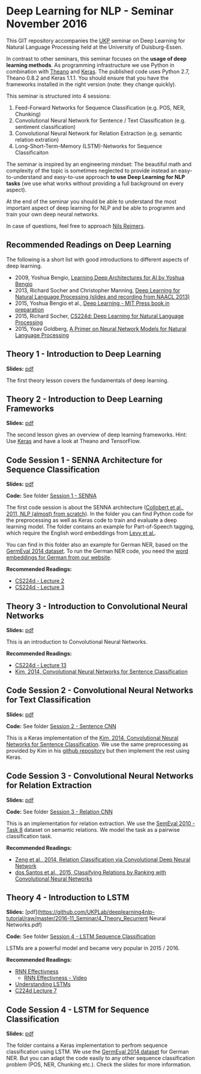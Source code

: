 # Deep Learning for NLP - Seminar November 2016

This GIT repository accompanies the [UKP](https://www.ukp.tu-darmstadt.de/ukp-home/) seminar on Deep Learning for Natural Language Processing held at the University of Duisburg-Essen.

In contrast to other seminars, this seminar focuses on the **usage of deep learning methods**. As programming infrastructure we use Python in combination with [Theano](http://deeplearning.net/software/theano/) and [Keras](https://keras.io). The published code uses Python 2.7, Theano 0.8.2 and Keras 1.1.1. You should ensure that you have the frameworks installed in the right version (note: they change quickly).

This seminar is structured into 4 sessions:

1. Feed-Forward Networks for Sequence Classification (e.g. POS, NER, Chunking)
2. Convolutional Neural Network for Sentence / Text Classification (e.g. sentiment classification)
3. Convolutional Neural Network for Relation Extraction (e.g. semantic relation extration)
4. Long-Short-Term-Memory (LSTM)-Networks for Sequence Classificaiton 

The seminar is inspired by an engineering mindset: The beautiful math and complexity of the topic is sometimes neglected to provide instead an easy-to-understand and easy-to-use approach **to use Deep Learning for NLP tasks** (we use what works without providing a full background on every aspect).

At the end of the seminar you should be able to understand the most important aspect of deep learning for NLP and be able to programm and train your own deep neural networks.

In case of questions, feel free to approach [Nils Reimers](https://www.ukp.tu-darmstadt.de/people/doctoral-researchers/nils-reimers/).

## Recommended Readings on Deep Learning
The following is a short list with good introductions to different aspects of deep learning.
* 2009, Yoshua Bengio, [Learning Deep Architectures for AI by Yoshua Bengio](http://www.iro.umontreal.ca/~bengioy/papers/ftml_book.p)
* 2013, Richard Socher and Christopher Manning, [Deep Learning for Natural Language Processing (slides and recording from NAACL 2013)](http://nlp.stanford.edu/courses/NAACL2013/)
* 2015, Yoshua Bengio et al., [Deep Learning - MIT Press book in preparation](http://www.iro.umontreal.ca/~bengioy/dlbook/)
* 2015, Richard Socher, [CS224d: Deep Learning for Natural Language Processing](http://cs224d.stanford.edu/syllabus.html)
* 2015, Yoav Goldberg, [A Primer on Neural Network Models for Natural Language Processing](http://u.cs.biu.ac.il/~yogo/nnlp.pdf)

## Theory 1 - Introduction to Deep Learning 
**Slides:** [pdf](https://github.com/UKPLab/deeplearning4nlp-tutorial/raw/master/2016-11_Seminar/1_Theory_Introduction.pdf)

The first theory lesson covers the fundamentals of deep learning. 

## Theory 2 - Introduction to Deep Learning Frameworks
**Slides:** [pdf](https://github.com/UKPLab/deeplearning4nlp-tutorial/raw/master/2016-11_Seminar/2_Theory_Frameworks.pdf)

The second lesson gives an overview of deep learning frameworks. Hint: Use [Keras](http://keras.io) and have a look at Theano and TensorFlow.

## Code Session 1 - SENNA Architecture for Sequence Classification
**Slides:** [pdf](https://github.com/UKPLab/deeplearning4nlp-tutorial/raw/master/2016-11_Seminar/Session%201%20-%20SENNA/SENNA.pdf)

**Code:** See folder [Session 1 - SENNA](https://github.com/UKPLab/deeplearning4nlp-tutorial/tree/master/2016-11_Seminar/Session%201%20-%20SENNA)

The first code session is about the SENNA architecture ([Collobert et al., 2011, NLP (almost) from scratch](https://arxiv.org/abs/1103.0398)). In the folder you can find Python code for the preprocessing as well as Keras code to train and evaluate a deep learning model. The folder contains an example for Part-of-Speech tagging, which require the English word embeddings from [Levy et al.](https://levyomer.wordpress.com/2014/04/25/dependency-based-word-embeddings/). 

You can find in this folder also an example for German NER, based on the [GermEval 2014 dataset](https://sites.google.com/site/germeval2014ner/). To run the German NER code, you need the [word embeddings for German from our website](https://www.ukp.tu-darmstadt.de/research/ukp-in-challenges/germeval-2014/).

**Recommended Readings:**
 * [CS224d - Lecture 2](https://www.youtube.com/watch?v=T8tQZChniMk)
 * [CS224d - Lecture 3](https://www.youtube.com/watch?v=T1j2Q9_FgTM)

## Theory 3 - Introduction to Convolutional Neural Networks
**Slides:** [pdf](https://github.com/UKPLab/deeplearning4nlp-tutorial/raw/master/2016-11_Seminar/3_Theory_Convolutional_NN.pdf)

This is an introduction to Convolutional Neural Networks.

**Recommended Readings:**
 * [CS224d - Lecture 13](https://www.youtube.com/watch?v=EevTPpQvxiU)
 * [Kim, 2014, Convolutional Neural Networks for Sentence Classification](http://arxiv.org/abs/1408.5882)


## Code Session 2 - Convolutional Neural Networks for Text Classification
**Slides:** [pdf](https://github.com/UKPLab/deeplearning4nlp-tutorial/raw/master/2016-11_Seminar/Session%202%20-%20Sentence%20CNN/Sentence_CNN.pdf)

**Code:** See folder [Session 2 - Sentence CNN](https://github.com/UKPLab/deeplearning4nlp-tutorial/tree/master/2016-11_Seminar/Session%202%20-%20Sentence%20CNN)

This is a Keras implementation of the [Kim, 2014, Convolutional Neural Networks for Sentence Classification](http://arxiv.org/abs/1408.5882). We use the same preprocessing as provided by Kim in his [github repository](https://github.com/yoonkim/CNN_sentence) but then implement the rest using Keras.


## Code Session 3 - Convolutional Neural Networks for Relation Extraction
**Slides:** [pdf](https://github.com/UKPLab/deeplearning4nlp-tutorial/raw/master/2016-11_Seminar/Session%203%20-%20Relation%20CNN/Relation_CNN.pdf)

**Code:** See folder [Session 3 - Relation CNN](https://github.com/UKPLab/deeplearning4nlp-tutorial/tree/master/2016-11_Seminar/Session%203%20-%20Relation%20CNN)

This is an implementation for relation extraction. We use the [SemEval 2010 - Task 8](https://docs.google.com/document/d/1QO_CnmvNRnYwNWu1-QCAeR5ToQYkXUqFeAJbdEhsq7w/preview) dataset on semantic relations. We model the task as a pairwise classification task.

**Recommended Readings:**
 * [Zeng et al., 2014, Relation Classification via Convolutional Deep Neural Network](http://www.aclweb.org/anthology/C14-1220)
 * [dos Santos et al., 2015, Classifying Relations by Ranking with Convolutional Neural Networks](https://arxiv.org/abs/1504.06580)


## Theory 4 - Introduction to LSTM
**Slides:** [pdf](https://github.com/UKPLab/deeplearning4nlp-tutorial/raw/master/2016-11_Seminar/4_Theory_Recurrent Neural Networks.pdf)

**Code:** See folder [Session 4 - LSTM Sequence Classification](https://github.com/UKPLab/deeplearning4nlp-tutorial/tree/master/2016-11_Seminar/Session%204%20-%20LSTM%20Sequence%20Classification)

LSTMs are a powerful model and became very popular in 2015 / 2016. 

**Recommended Readings:**
  * [RNN Effectivness](http://karpathy.github.io/2015/05/21/rnn-effectiveness/)
    * [RNN Effectivness - Video](https://skillsmatter.com/skillscasts/6611-visualizing-and-understanding-recurrent-networks)
  * [Understanding LSTMs](http://colah.github.io/posts/2015-08-Understanding-LSTMs/)
  * [C224d Lecture 7](https://www.youtube.com/watch?v=rFVYTydGLr4)

## Code Session 4 - LSTM for Sequence Classification
**Slides:** [pdf](https://github.com/UKPLab/deeplearning4nlp-tutorial/raw/master/2016-11_Seminar/Session%204%20-%20LSTM%20Sequence%20Classification/LSTM%20for%20Sequence%20Classification.pdf)

The folder contains a Keras implementation to perfrom sequence classification using LSTM. We use the [GermEval 2014 dataset](https://sites.google.com/site/germeval2014ner/) for German NER. But you can adapt the code easily to any other sequence classification problem (POS, NER, Chunking etc.). Check the slides for more information.
